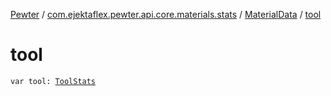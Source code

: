 [Pewter](../../index.md) / [com.ejektaflex.pewter.api.core.materials.stats](../index.md) / [MaterialData](index.md) / [tool](./tool.md)

# tool

`var tool: `[`ToolStats`](../-tool-stats/index.md)